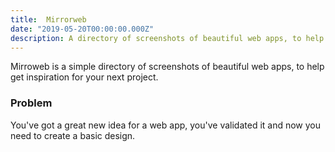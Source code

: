 ```yaml
---
title:  Mirrorweb
date: "2019-05-20T00:00:00.000Z"
description: A directory of screenshots of beautiful web apps, to help get inspiration for your next project.
---
```


Mirroweb is a simple directory of screenshots of beautiful web apps, to help get inspiration for your next project.

### Problem

You've got a great new idea for a web app, you've validated it and now you need to create a basic design.

